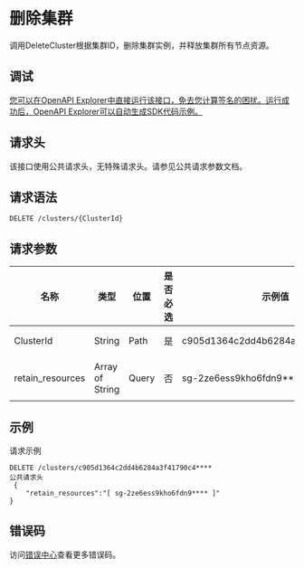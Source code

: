 # 删除集群

调用DeleteCluster根据集群ID，删除集群实例，并释放集群所有节点资源。

## 调试

[您可以在OpenAPI Explorer中直接运行该接口，免去您计算签名的困扰。运行成功后，OpenAPI Explorer可以自动生成SDK代码示例。](https://api.aliyun.com/#product=CS&api=DeleteCluster&type=ROA&version=2015-12-15)

## 请求头

该接口使用公共请求头，无特殊请求头。请参见公共请求参数文档。

## 请求语法

```
DELETE /clusters/{ClusterId} 
```

## 请求参数

|名称|类型|位置|是否必选|示例值|描述|
|--|--|--|----|---|--|
|ClusterId|String|Path|是|c905d1364c2dd4b6284a3f41790c4\*\*\*\*|集群ID。 |
|retain\_resources|Array of String|Query|否|sg-2ze6ess9kho6fdn9\*\*\*\*|资源名称。 |

## 示例

请求示例

```
DELETE /clusters/c905d1364c2dd4b6284a3f41790c4****
公共请求头
 {
	"retain_resources":"[ sg-2ze6ess9kho6fdn9**** ]"
}
```

## 错误码

访问[错误中心](https://error-center.aliyun.com/status/product/CS)查看更多错误码。

